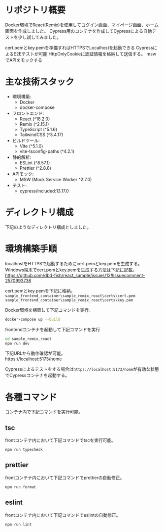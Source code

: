 # リポジトリ概要
Docker環境でReact(Remix)を使用してログイン画面、マイページ画面、ホーム画面を作成しました。
Cypress用のコンテナを作成してCypressによる自動テストを少し試してみました。

cert.pemとkey.pemを準備すればHTTPSでLocalhostを起動できる
CypressによるE2Eテストが可能
HttpOnlyCookieに認証情報を格納して送信する。
mswでAPIをモックする

# 主な技術スタック
- 環境構築: 
    - Docker
    - docker-compose
- フロントエンド:
    - React (^18.2.0)
    - Remix (^2.15.1)
    - TypeScript (^5.1.6)
    - TailwindCSS (^3.4.17)
- ビルドツール:
    - Vite (^5.1.0)
    - vite-tsconfig-paths (^4.2.1)
- 静的解析:
    - ESLint (^8.57.1)
    - Prettier (^2.8.8)
- APIモック:
    - MSW (Mock Service Worker ^2.7.0)
- テスト: 
    - cypress/included:13.17.0




# ディレクトリ構成
下記のようなディレクトリ構成としました。



# 環境構築手順
localhostをHTTPSで起動するためにcert.pemとkey.pemを生成する。
Windows端末でcert.pemとkey.pemを生成する方法は下記に記載。
https://github.com/dbd-fish/react_sample/issues/12#issuecomment-2570993736

cert.pemとkey.pemを下記に格納。
`sample_frontend_container\sample_remix_react\certs\cert.pem`
`sample_frontend_container\sample_remix_react\certs\key.pem`

Docker環境を構築して下記コマンドを実行。
```Bash
docker-compose up --build
```

frontendコンテナを起動して下記コマンドを実行
```Bash
cd sample_remix_react
npm run dev
```

下記URLから動作確認が可能。  
https://localhost:5173/home


Cypressによるテストをする場合は`https://localhost:5173/home`が有効な状態でCypressコンテナを起動する。

# 各種コマンド
コンテナ内で下記コマンドを実行可能。

## tsc
frontコンテナ内において下記コマンドでtscを実行可能。
```Bash
npm run typecheck
```

## prettier
frontコンテナ内において下記コマンドでprettierの自動修正。
```Bash
npm run format
```

## eslint
frontコンテナ内において下記コマンドでeslintの自動修正。
```Bash
npm run lint
```



